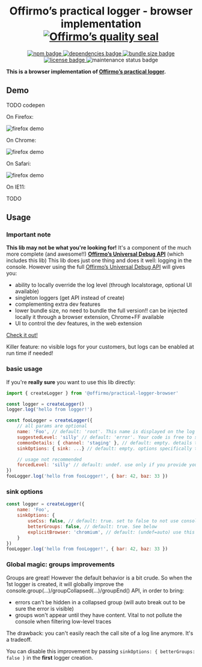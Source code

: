 
<h1 align="center">
	Offirmo’s practical logger - browser implementation<br>
	<a href="https://www.offirmo.net/offirmo-monorepo/0-doc/modules-directory/index.html">
		<img src="https://www.offirmo.net/offirmo-monorepo/0-doc/quality-seal/offirmos_quality_seal.svg" alt="Offirmo’s quality seal">
	</a>
</h1>

<p align="center">
	<a alt="npm package page"
	  href="https://www.npmjs.com/package/@offirmo/practical-logger-browser">
		<img alt="npm badge"
		  src="https://img.shields.io/npm/v/@offirmo/practical-logger-browser.svg">
	</a>
	<a alt="dependencies analysis"
	  href="https://david-dm.org/offirmo/offirmo-monorepo?path=2-foundation%2Fpractical-logger-browser">
		<img alt="dependencies badge"
		  src="https://img.shields.io/david/offirmo/offirmo-monorepo.svg?path=2-foundation%2Fpractical-logger-browser">
	</a>
	<a alt="bundle size evaluation"
	  href="https://bundlephobia.com/result?p=@offirmo/practical-logger-browser">
		<img alt="bundle size badge"
		  src="https://img.shields.io/bundlephobia/minzip/@offirmo/practical-logger-browser.svg">
	</a>
	<a alt="license"
	  href="https://unlicense.org/">
		<img alt="license badge"
		  src="https://img.shields.io/badge/license-public_domain-brightgreen.svg">
	</a>
	<img alt="maintenance status badge"
	  src="https://img.shields.io/maintenance/yes/2021.svg">
</p>

**This is a browser implementation of [Offirmo’s practical logger](https://practical-logger-js.netlify.app/).**

## Demo

TODO codepen

On Firefox:

![firefox demo](https://www.offirmo.net/offirmo-monorepo/0-doc/practical-logger/screens/firefox_20190402.png)

On Chrome:

![firefox demo](https://www.offirmo.net/offirmo-monorepo/0-doc/practical-logger/screens/chromium_20190402.png)

On Safari:

![firefox demo](https://www.offirmo.net/offirmo-monorepo/0-doc/practical-logger/screens/safari_20190402.png)

On IE11:

TODO


## Usage

### Important note

**This lib may not be what you're looking for!**
It's a component of the much more complete (and awesome!!) **[Offirmo’s Universal Debug API](https://universal-debug-api-js.netlify.app/)** (which includes this lib)
This lib does just one thing and does it well: logging in the console.
However using the full [Offirmo’s Universal Debug API](https://universal-debug-api-js.netlify.app/) will gives you:
- ability to locally override the log level (through localstorage, optional UI available)
- singleton loggers (get API instead of create)
- complementing extra dev features
- lower bundle size, no need to bundle the full version!! can be injected locally it through a browser extension, Chrome+FF available
- UI to control the dev features, in the web extension

[Check it out!](https://universal-debug-api-js.netlify.app/)

Killer feature: no visible logs for your customers, but logs can be enabled at run time if needed!

### basic usage

If you're **really sure** you want to use this lib directly:

```javascript
import { createLogger } from '@offirmo/practical-logger-browser'

const logger = createLogger()
logger.log('hello from logger!')

const fooLogger = createLogger({
	// all params are optional
	name: 'Foo', // default: 'root'. This name is displayed on the log line and can be use for filtering
	suggestedLevel: 'silly' // default: 'error'. Your code is free to suggest a level, but should expect it to be dynamically overriden (see Universal Debug API)
	commonDetails: { channel: 'staging' }, // default: empty. details that'll be merged with all log invocations
	sinkOptions: { sink: ...} // default: empty. options specifically targeted at the sink, usually platform dependent

	// usage not recommended
	forcedLevel: 'silly' // default: undef. use only if you provide your own mechanism for dynamically setting the level
})
fooLogger.log('hello from fooLogger!', { bar: 42, baz: 33 })
```

### sink options

```javascript
const logger = createLogger({
	name: 'Foo',
	sinkOptions: {
		useCss: false, // default: true. set to false to not use console styling, ex. if cause problem in a new browser version?
		betterGroups: false, // default: true. See below
		explicitBrowser: 'chromium', // default: (undef=auto) use this to force browser detection. Should never be needed.
    }
})
fooLogger.log('hello from fooLogger!', { bar: 42, baz: 33 })
```

### Global magic: groups improvements

Groups are great! However the default behavior is a bit crude.
So when the 1st logger is created, it will globally improve
the console.group(...)/groupCollapsed(...)/groupEnd() API,
in order to bring:
- errors can't be hidden in a collapsed group (will auto break out to be sure the error is visible)
- groups won't appear until they have content. Vital to not pollute the console when filtering low-level traces

The drawback: you can't easily reach the call site of a log line anymore.
It's a tradeoff.

You can disable this improvement by passing `sinkOptions: { betterGroups: false }` in the **first** logger creation.

